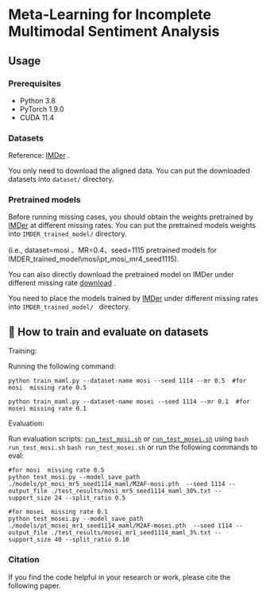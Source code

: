 # **Meta-Learning for Incomplete Multimodal Sentiment Analysis**

## Usage

### Prerequisites
- Python 3.8
- PyTorch 1.9.0
- CUDA 11.4

### Datasets
Reference: [IMDer](https://github.com/mdswyz/IMDer/tree/main) .

You only need to download the aligned data. You can put the downloaded datasets into `dataset/` directory. 

### Pretrained models

Before running missing cases, you should obtain the weights pretrained by [IMDer](https://github.com/mdswyz/IMDer/tree/main) at different missing rates.
You can put the pretrained models  weights into `IMDER_trained_model/` directory.

(i.e., dataset=mosi 、MR=0.4、seed=1115 pretrained models for IMDER_trained_model\mosi\pt_mosi_mr4_seed1115\).

You can also directly download the  pretrained model on IMDer under different missing rate [download](https://drive.google.com/drive/folders/1f7o1BEYxx1vFmjay4ycw1ZEnFFOURh5P?usp=drive_link) .

You need to place the models trained by [IMDer](https://github.com/mdswyz/IMDer/tree/main) under different missing rates into `IMDER_trained_model/ ` directory.

## 🌈 How to train and evaluate on datasets

Training:

Running the following command:
```
python train_maml.py --dataset-name mosi --seed 1114 --mr 0.5  #for mosi  missing rate 0.5

python train_maml.py --dataset-name mosei --seed 1114 --mr 0.1  #for mosei missing rate 0.1
```

Evaluation:

Run evaluation scripts: [`run_test_mosi.sh`](https://github.com/HITsz-TMG/UMOE-Scaling-Unified-Multimodal-LLMs/blob/master/Uni_MoE/eval_audio.sh) or [`run_test_mosei.sh`](https://github.com/HITsz-TMG/UMOE-Scaling-Unified-Multimodal-LLMs/blob/master/Uni_MoE/eval_speech.sh) using ```bash run_test_mosi.sh``` ```bash run_test_mosei.sh``` or run the following commands to eval:

```
#for mosi  missing rate 0.5
python test_mosi.py --model_save_path ./models/pt_mosi_mr5_seed1114_maml/M2AF-mosi.pth  --seed 1114 --output_file ./test_results/mosi_mr5_seed1114_maml_30%.txt --support_size 24 --split_ratio 0.5    

#for mosei  missing rate 0.1
python test_mosei.py --model_save_path ./models/pt_mosei_mr1_seed1114_maml/M2AF-mosei.pth  --seed 1114 --output_file ./test_results/mosei_mr1_seed1114_maml_3%.txt --support_size 40 --split_ratio 0.10  
```

### Citation

If you find the code helpful in your research or work, please cite the following paper.
```

```

